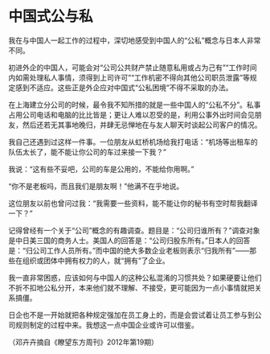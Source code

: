 # 中国式公与私

我在与中国人一起工作的过程中，深切地感受到中国人的“公私”概念与日本人非常不同。

初进外企的中国人，可能会对“公司公共财产禁止随意私用或占为己有”“工作时间内如需处理私人事情，须得到上司许可”“工作机密不得向其他公司职员泄露”等规定感到不适应。这些正是外企应对中国式“公私困境”不得不采取的办法。

在上海建立分公司的时候，最令我不知所措的就是一些中国人的“公私不分”。私事占用公司电话和电脑的比比皆是；更让人难以忍受的是，利用公事外出时间会见朋友，然后还若无其事地晚归，并肆无忌惮地在与友人聊天时谈起公司客户的情况。

我自己还遇到过这样一件事。一位朋友从虹桥机场给我打电话：“机场等出租车的队伍太长了，能不能让你公司的车过来接一下我？”

我说：“这有些不妥吧，公司的车是公用的，不能给你用啊。”

“你不是老板吗，而且我们是朋友啊！”他满不在乎地说。

这位朋友以前也曾问过我：“我需要一些资料，能不能让你的秘书有空时帮我翻译一下？”

记得曾经有一个关于“公司”概念的有趣调查。题目是：“公司归谁所有？”调查对象是中日美三国的商务人士。美国人的回答是：“公司归股东所有。”日本人的回答是：“归公司工作人员所有。”而中国的绝大多数企业老板则表示“归我所有”——那些在组织或团体中拥有权力的人，就“拥有”了企业。

我一直非常困惑，应该如何与中国人的这种公私混淆的习惯共处？如果硬要让他们不折不扣地公私分开，本来他们就不理解、不接受，更可能因为一点小事情就把关系搞僵。

日企也不是一开始就把各种规定强加在员工身上的，而是会尝试着让员工参与到公司规则制定的过程中来。我想这一点中国企业或许可以借鉴。

（邓卉卉摘自《瞭望东方周刊》2012年第19期）